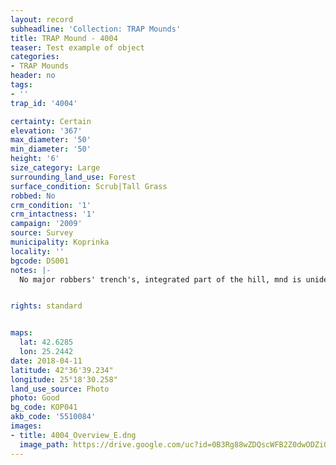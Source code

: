 ```yaml
---
layout: record
subheadline: 'Collection: TRAP Mounds'
title: TRAP Mound - 4004
teaser: Test example of object
categories:
- TRAP Mounds
header: no
tags:
- ''
trap_id: '4004'

certainty: Certain
elevation: '367'
max_diameter: '50'
min_diameter: '50'
height: '6'
size_category: Large
surrounding_land_use: Forest
surface_condition: Scrub|Tall Grass
robbed: No
crm_condition: '1'
crm_intactness: '1'
campaign: '2009'
source: Survey
municipality: Koprinka
locality: ''
bgcode: DS001
notes: |-
  No major robbers' trench's, integrated part of the hill, mnd is unidentifiable.


rights: standard


maps:
  lat: 42.6285
  lon: 25.2442
date: 2018-04-11
latitude: 42°36'39.234"
longitude: 25°18'30.258"
land_use_source: Photo
photo: Good
bg_code: КОР041
akb_code: '5510084'
images:
- title: 4004_Overview_E.dng
  image_path: https://drive.google.com/uc?id=0B3Rg88wZDQscWFB2Z0dwODZiQ3c
---
```

